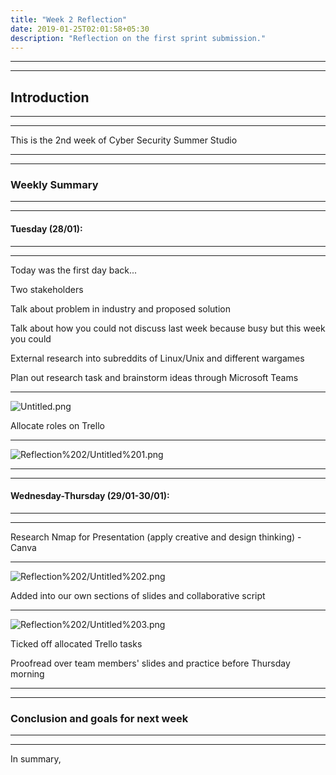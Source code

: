 ```yaml
---
title: "Week 2 Reflection"
date: 2019-01-25T02:01:58+05:30
description: "Reflection on the first sprint submission."
---
```


***
***
## Introduction
***
***
This is the 2nd week of Cyber Security Summer Studio
***
***
### Weekly Summary
***
***
#### Tuesday (28/01):
***
***

Today was the first day back...

Two stakeholders

Talk about problem in industry and proposed solution

Talk about how you could not discuss last week because busy but this week you could

External research into subreddits of Linux/Unix and different wargames

Plan out research task and brainstorm ideas through Microsoft Teams
***
![Untitled.png](/images/teamsweek2.png)

Allocate roles on Trello
***
![Reflection%202/Untitled%201.png](/images/trelloweek2.png)

***
***
#### Wednesday-Thursday (29/01-30/01):
***
***

Research Nmap for Presentation (apply creative and design thinking) - Canva
***
![Reflection%202/Untitled%202.png](/images/canvaweek2.png)

Added into our own sections of slides and collaborative script
***
![Reflection%202/Untitled%203.png](/images/gdocweek2.png)

Ticked off allocated Trello tasks

Proofread over team members' slides and practice before Thursday morning

***
***
### Conclusion and goals for next week
***
***
In summary,
